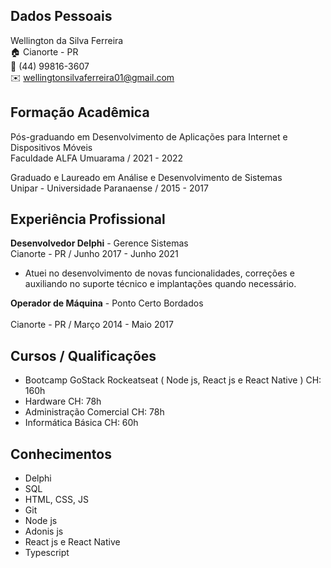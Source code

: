 ## Dados Pessoais

Wellington da Silva Ferreira <br>
:house:    Cianorte - PR <br>
:iphone:   (44) 99816-3607 <br>
:envelope: wellingtonsilvaferreira01@gmail.com

## Formação Acadêmica

Pós-graduando em Desenvolvimento de Aplicações para Internet e Dispositivos Móveis <br>
Faculdade ALFA Umuarama / 2021 - 2022 <br>

Graduado e Laureado em Análise e Desenvolvimento de Sistemas <br>
Unipar - Universidade Paranaense / 2015 - 2017 <br>

## Experiência Profissional

**Desenvolvedor Delphi** - Gerence Sistemas <br>
Cianorte - PR / Junho 2017 - Junho 2021 <br>
  * Atuei no desenvolvimento de novas funcionalidades, correções e auxiliando no suporte técnico e implantações quando necessário. <br>

**Operador de Máquina** - Ponto Certo Bordados <br>  
Cianorte - PR / Março 2014 - Maio 2017 <br>

## Cursos / Qualificações

 * Bootcamp GoStack Rockeatseat ( Node js, React js e React Native ) CH: 160h <br> 
 * Hardware CH: 78h <br>
 * Administração Comercial CH: 78h <br>
 * Informática Básica CH: 60h <br>

## Conhecimentos

 * Delphi <br>
 * SQL <br>
 * HTML, CSS, JS <br>
 * Git <br>
 * Node js <br>
 * Adonis js <br>
 * React js e React Native <br>
 * Typescript <br>

